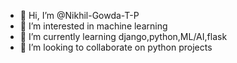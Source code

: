 - 👋 Hi, I’m @Nikhil-Gowda-T-P
- 👀 I’m interested in machine learning 
- 🌱 I’m currently learning django,python,ML/AI,flask
- 💞️ I’m looking to collaborate on  python projects


<!---
Nikhil-Gowda-T-P/Nikhil-Gowda-T-P is a ✨ special ✨ repository because its `README.md` (this file) appears on your GitHub profile.
You can click the Preview link to take a look at your changes.
--->
